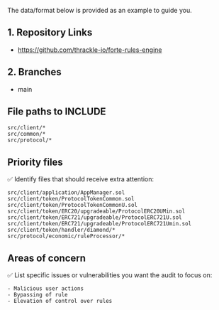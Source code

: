 The data/format below is provided as an example to guide you.

## 1. Repository Links

- https://github.com/thrackle-io/forte-rules-engine

## 2. Branches

- main

## File paths to INCLUDE

```
src/client/*
src/common/*
src/protocol/*
```

## Priority files

✅ Identify files that should receive extra attention:
```
src/client/application/AppManager.sol
src/client/token/ProtocolTokenCommon.sol
src/client/token/ProtocolTokenCommonU.sol
src/client/token/ERC20/upgradeable/ProtocolERC20UMin.sol
src/client/token/ERC721/upgradeable/ProtocolERC721U.sol
src/client/token/ERC721/upgradeable/ProtocolERC721Umin.sol
src/client/token/handler/diamond/*
src/protocol/economic/ruleProcessor/*

```

## Areas of concern

✅ List specific issues or vulnerabilities you want the audit to focus on:

```
- Malicious user actions
- Bypassing of rule
- Elevation of control over rules
```
